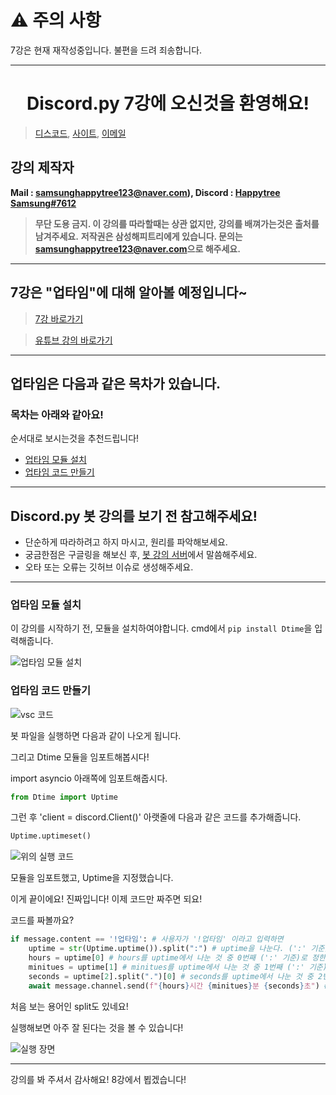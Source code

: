 # ⚠ 주의 사항
7강은 현재 재작성중입니다. 불편을 드려 죄송합니다.

---

<h1 align="center">Discord.py 7강에 오신것을 환영해요!</h1>

> [디스코드](https://discord.gg/7npaMJf), [사이트](https://devht.xyz/), [이메일](mailto:samsunghappytree123@naver.com)

## 강의 제작자
**Mail : [samsunghappytree123@naver.com](mailto:samsunghappytree123@naver.com)), Discord : [Happytree Samsung#7612](https://discord.com/users/726350177601978438)**
> **무단 도용 금지. 이 강의를 따라할때는 상관 없지만, 강의를 배껴가는것은 출처를 남겨주세요.**
> **저작권은 삼성해피트리에게 있습니다. 문의는 [samsunghappytree123@naver.com](mailto:samsunghappytree123@naver.com)으로 해주세요.**
------------

## 7강은 "업타임"에 대해 알아볼 예정입니다~
> [7강 바로가기](https://blog.naver.com/samsunghappytree123/221981917651)

> [유튜브 강의 바로가기](https://youtu.be/8KEn_yTHwIs)

------------

## 업타임은 다음과 같은 목차가 있습니다.
### 목차는 아래와 같아요!
순서대로 보시는것을 추천드립니다!
+ [업타임 모듈 설치](#업타임-모듈-설치)
+ [업타임 코드 만들기](#업타임-코드-만들기)

------------

## Discord.py 봇 강의를 보기 전 참고해주세요!
+ 단순하게 따라하려고 하지 마시고, 원리를 파악해보세요.
+ 궁금한점은 구글링을 해보신 후, [봇 강의 서버](https://discord.gg/7npaMJf)에서 말씀해주세요.
+ 오타 또는 오류는 깃허브 이슈로 생성해주세요.

------------

### 업타임 모듈 설치
이 강의를 시작하기 전, 모듈을 설치하여야합니다. cmd에서 `pip install Dtime`을 입력해줍니다.

![업타임 모듈 설치](https://postfiles.pstatic.net/MjAyMDA1MjhfOTkg/MDAxNTkwNjQ4NDE0NjAy.ZFXJIxUBzh46Stkl6a9rbUlipbhpoyrNLoGQXGt6NdYg.TwMNpMBI6b1H_XdrwsQ7JIDvWXXKmgwnXCG6m0mgbu4g.PNG.samsunghappytree123/%EA%B0%95%EC%9D%982.PNG?type=w773)

### 업타임 코드 만들기
![vsc 코드](https://postfiles.pstatic.net/MjAyMDA1MjhfNTUg/MDAxNTkwNjQ4NjcyMTgy.xTQ8wFP0LNbeJZmCoWgzyqPmWct6OQR2iivOZWN6AH8g.E0rpYCPuNiolAZMu0JtEahHGKlUIq5CWfL_4G9aVDGwg.PNG.samsunghappytree123/%EA%B0%95%EC%9D%983.PNG?type=w773)

봇 파일을 실행하면 다음과 같이 나오게 됩니다.

그리고 Dtime 모듈을 임포트해봅시다!

import asyncio 아래쪽에 임포트해줍시다.

```py
from Dtime import Uptime
```

그런 후 'client = discord.Client()' 아랫줄에 다음과 같은 코드를 추가해줍니다.

```py
Uptime.uptimeset()
```

![위의 실행 코드](https://postfiles.pstatic.net/MjAyMDA1MjhfMTAw/MDAxNTkwNjQ5Mjg1MjAx.t7cy0dL4nbHbJERFqBuGDQFIO21Ox8TtglH8LBJ2lTkg.yLWu9FqOmG1Jrn1vJpKhgzgCvZnCZdL47A7ucDFHnOUg.PNG.samsunghappytree123/%EA%B0%95%EC%9D%984.PNG?type=w773)

모듈을 임포트했고, Uptime을 지정했습니다.

이게 끝이에요! 진짜입니다! 이제 코드만 짜주면 되요!

코드를 짜볼까요?

```py
if message.content == '!업타임': # 사용자가 '!업타임' 이라고 입력하면
    uptime = str(Uptime.uptime()).split(":") # uptime을 나눈다. (':' 기준)
    hours = uptime[0] # hours를 uptime에서 나눈 것 중 0번째 (':' 기준)로 정한다.
    minitues = uptime[1] # minitues를 uptime에서 나눈 것 중 1번째 (':' 기준)로 정한다.
    seconds = uptime[2].split(".")[0] # seconds를 uptime에서 나눈 것 중 2번째 (':' 기준), 56.에서 .을 뺀 나머지 수로 정한다.
    await message.channel.send(f"{hours}시간 {minitues}분 {seconds}초") # 메세지를 보냈던 채널에 "{hours}시간 {minitues}분 {seconds}초"라고 보낸다.
```

처음 보는 용어인 split도 있네요!

실행해보면 아주 잘 된다는 것을 볼 수 있습니다!

![실행 장면](https://postfiles.pstatic.net/MjAyMDA1MjhfNTIg/MDAxNTkwNjUxNTcxMDY2.dvAUPr_q599adxFlEUhoPDvDN68IwpeCVdwdzDYXuQEg.-r6zUl31sXcqPyFLy4zbUfPzaw5t9qiJhMQw22syNncg.PNG.samsunghappytree123/%EA%B0%95%EC%9D%985.PNG?type=w773)

------------

강의를 봐 주셔서 감사해요! 8강에서 뵙겠습니다!
